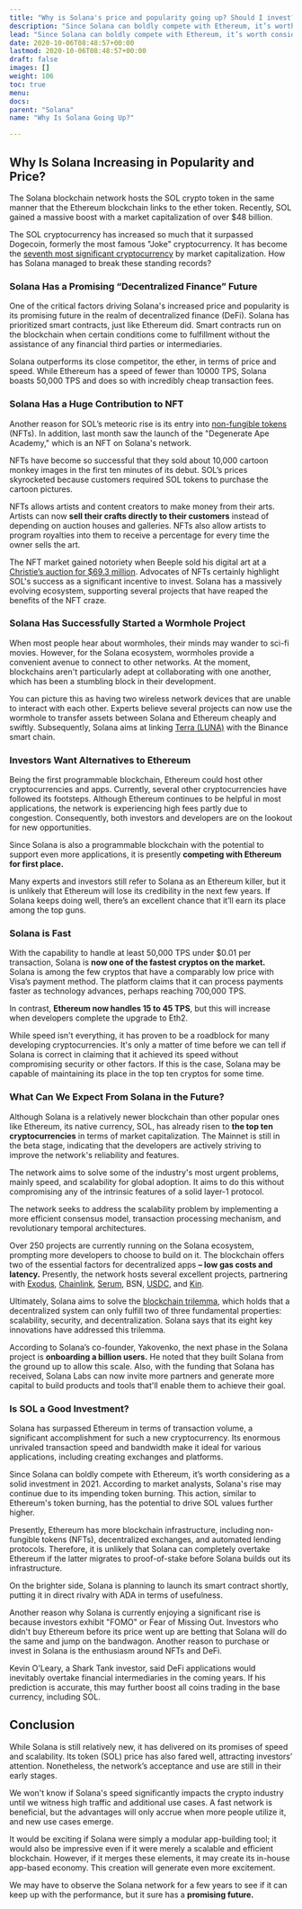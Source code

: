 ```yaml
---
title: "Why is Solana's price and popularity going up? Should I invest?'"
description: "Since Solana can boldly compete with Ethereum, it’s worth considering as a solid investment in 2021."
lead: "Since Solana can boldly compete with Ethereum, it’s worth considering as a solid investment in 2021."
date: 2020-10-06T08:48:57+00:00
lastmod: 2020-10-06T08:48:57+00:00
draft: false
images: []
weight: 106
toc: true
menu:
docs:
parent: "Solana"
name: "Why Is Solana Going Up?"

---
```


## Why Is Solana Increasing in Popularity and Price?

The Solana blockchain network hosts the SOL crypto token in the same manner that the Ethereum blockchain links to the ether token. Recently, SOL gained a massive boost with a market capitalization of over $48 billion.

The SOL cryptocurrency has increased so much that it surpassed Dogecoin, formerly the most famous "Joke" cryptocurrency. It has become the [seventh most significant cryptocurrency](https://coinmarketcap.com/) by market capitalization. How has Solana managed to break these standing records?

### Solana Has a Promising “Decentralized Finance” Future

One of the critical factors driving Solana's increased price and popularity is its promising future in the realm of decentralized finance (DeFi). Solana has prioritized smart contracts, just like Ethereum did. Smart contracts run on the blockchain when certain conditions come to fulfillment without the assistance of any financial third parties or intermediaries.

Solana outperforms its close competitor, the ether, in terms of price and speed. While Ethereum has a speed of fewer than 10000 TPS, Solana boasts 50,000 TPS and does so with incredibly cheap transaction fees.

### Solana Has a Huge Contribution to NFT

Another reason for SOL’s meteoric rise is its entry into [non-fungible tokens](https://www.forbes.com/advisor/investing/nft-non-fungible-token/) (NFTs). In addition, last month saw the launch of the "Degenerate Ape Academy," which is an NFT on Solana's network.

NFTs have become so successful that they sold about 10,000 cartoon monkey images in the first ten minutes of its debut. SOL’s prices skyrocketed because customers required SOL tokens to purchase the cartoon pictures.

NFTs allows artists and content creators to make money from their arts. Artists can now **sell their crafts directly to their customers** instead of depending on auction houses and galleries. NFTs also allow artists to program royalties into them to receive a percentage for every time the owner sells the art.

The NFT market gained notoriety when Beeple sold his digital art at a [Christie’s auction for $69.3 million](https://www.bbc.co.uk/news/technology-56362174). Advocates of NFTs certainly highlight SOL's success as a significant incentive to invest. Solana has a massively evolving ecosystem, supporting several projects that have reaped the benefits of the NFT craze.

### Solana Has Successfully Started a Wormhole Project

When most people hear about wormholes, their minds may wander to sci-fi movies. However, for the Solana ecosystem, wormholes provide a convenient avenue to connect to other networks. At the moment, blockchains aren't particularly adept at collaborating with one another, which has been a stumbling block in their development.

You can picture this as having two wireless network devices that are unable to interact with each other. Experts believe several projects can now use the wormhole to transfer assets between Solana and Ethereum cheaply and swiftly. Subsequently, Solana aims at linking [Terra (LUNA)](https://www.fool.com/the-ascent/cryptocurrency/articles/what-is-terra-luna-and-should-you-buy-it/?utm_source=nasdaq&utm_medium=feed&utm_campaign=article&referring_guid=bb2ef0f9-34db-4858-9720-19d947fc409f) with the Binance smart chain.

### Investors Want Alternatives to Ethereum

Being the first programmable blockchain, Ethereum could host other cryptocurrencies and apps. Currently, several other cryptocurrencies have followed its footsteps. Although Ethereum continues to be helpful in most applications, the network is experiencing high fees partly due to congestion. Consequently, both investors and developers are on the lookout for new opportunities.

Since Solana is also a programmable blockchain with the potential to support even more applications, it is presently **competing with Ethereum for first place.**

Many experts and investors still refer to Solana as an Ethereum killer, but it is unlikely that Ethereum will lose its credibility in the next few years. If Solana keeps doing well, there’s an excellent chance that it’ll earn its place among the top guns.

### Solana is Fast

With the capability to handle at least 50,000 TPS under $0.01 per transaction, Solana is **now one of the fastest cryptos on the market.** Solana is among the few cryptos that have a comparably low price with Visa’s payment method. The platform claims that it can process payments faster as technology advances, perhaps reaching 700,000 TPS.

In contrast, **Ethereum now handles 15 to 45 TPS**, but this will increase when developers complete the upgrade to Eth2.

While speed isn't everything, it has proven to be a roadblock for many developing cryptocurrencies. It's only a matter of time before we can tell if Solana is correct in claiming that it achieved its speed without compromising security or other factors. If this is the case, Solana may be capable of maintaining its place in the top ten cryptos for some time.

### What Can We Expect From Solana in the Future?

Although Solana is a relatively newer blockchain than other popular ones like Ethereum, its native currency, SOL, has already risen to **the top ten cryptocurrencies** in terms of market capitalization. The Mainnet is still in the beta stage, indicating that the developers are actively striving to improve the network's reliability and features.

The network aims to solve some of the industry's most urgent problems, mainly speed, and scalability for global adoption. It aims to do this without compromising any of the intrinsic features of a solid layer-1 protocol.

The network seeks to address the scalability problem by implementing a more efficient consensus model, transaction processing mechanism, and revolutionary temporal architectures.

Over 250 projects are currently running on the Solana ecosystem, prompting more developers to choose to build on it. The blockchain offers two of the essential factors for decentralized apps **– low gas costs and latency.** Presently, the network hosts several excellent projects, partnering with [Exodus](https://solana.com/ecosystem/exodus), [Chainlink](https://solana.com/ecosystem/chainlink), [Serum](https://solana.com/ecosystem/serum), BSN, [USDC](https://solana.com/ecosystem/circle), and [Kin](https://solana.com/ecosystem/kin).

Ultimately, Solana aims to solve the [blockchain trilemma](https://medium.com/certik/the-blockchain-trilemma-decentralized-scalable-and-secure-e9d8c41a87b3), which holds that a decentralized system can only fulfill two of three fundamental properties: scalability, security, and decentralization. Solana says that its eight key innovations have addressed this trilemma.

According to Solana’s co-founder, Yakovenko, the next phase in the Solana project is **onboarding a billion users.** He noted that they built Solana from the ground up to allow this scale. Also, with the funding that Solana has received, Solana Labs can now invite more partners and generate more capital to build products and tools that'll enable them to achieve their goal.

### Is SOL a Good Investment?

Solana has surpassed Ethereum in terms of transaction volume, a significant accomplishment for such a new cryptocurrency. Its enormous unrivaled transaction speed and bandwidth make it ideal for various applications, including creating exchanges and platforms.

Since Solana can boldly compete with Ethereum, it’s worth considering as a solid investment in 2021. According to market analysts, Solana's rise may continue due to its impending token burning. This action, similar to Ethereum's token burning, has the potential to drive SOL values further higher.

Presently, Ethereum has more blockchain infrastructure, including non-fungible tokens (NFTs), decentralized exchanges, and automated lending protocols. Therefore, it is unlikely that Solana can completely overtake Ethereum if the latter migrates to proof-of-stake before Solana builds out its infrastructure.

On the brighter side, Solana is planning to launch its smart contract shortly, putting it in direct rivalry with ADA in terms of usefulness.

Another reason why Solana is currently enjoying a significant rise is because investors exhibit "FOMO" or Fear of Missing Out. Investors who didn't buy Ethereum before its price went up are betting that Solana will do the same and jump on the bandwagon. Another reason to purchase or invest in Solana is the enthusiasm around NFTs and DeFi.

Kevin O'Leary, a Shark Tank investor, said DeFi applications would inevitably overtake financial intermediaries in the coming years. If his prediction is accurate, this may further boost all coins trading in the base currency, including SOL.

## Conclusion

While Solana is still relatively new, it has delivered on its promises of speed and scalability. Its token (SOL) price has also fared well, attracting investors’ attention. Nonetheless, the network’s acceptance and use are still in their early stages.

We won't know if Solana's speed significantly impacts the crypto industry until we witness high traffic and additional use cases. A fast network is beneficial, but the advantages will only accrue when more people utilize it, and new use cases emerge.

It would be exciting if Solana were simply a modular app-building tool; it would also be impressive even if it were merely a scalable and efficient blockchain. However, if it merges these elements, it may create its in-house app-based economy. This creation will generate even more excitement.

We may have to observe the Solana network for a few years to see if it can keep up with the performance, but it sure has a **promising future.**
